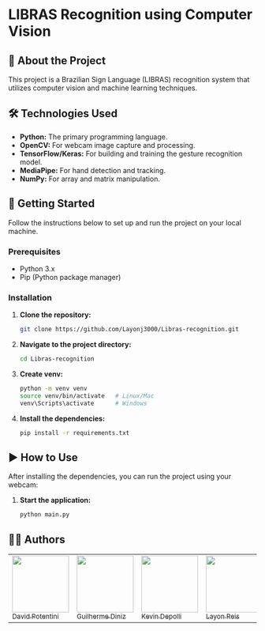 # LIBRAS Recognition using Computer Vision

## 📖 About the Project

This project is a Brazilian Sign Language (LIBRAS) recognition system that utilizes computer vision and machine learning techniques. 

## 🛠️ Technologies Used

* **Python:** The primary programming language.
* **OpenCV:** For webcam image capture and processing.
* **TensorFlow/Keras:** For building and training the gesture recognition model.
* **MediaPipe:** For hand detection and tracking.
* **NumPy:** For array and matrix manipulation.

## 🚀 Getting Started

Follow the instructions below to set up and run the project on your local machine.

### Prerequisites

* Python 3.x
* Pip (Python package manager)

### Installation

1.  **Clone the repository:**
    ```bash
    git clone https://github.com/Layonj3000/Libras-recognition.git
    ```
2.  **Navigate to the project directory:**
    ```bash
    cd Libras-recognition
    ```
3.  **Create venv:**
    ```bash
    python -m venv venv
    source venv/bin/activate   # Linux/Mac
    venv\Scripts\activate      # Windows
    ```
4.  **Install the dependencies:**
    ```bash
    pip install -r requirements.txt
    ```

## ▶️ How to Use

After installing the dependencies, you can run the project using your webcam:

1. **Start the application:**
   ```bash
   python main.py
   
## 👨‍💻 Authors
<div>
  <table style="margin: 0 auto;">
    <tr>
      <td><a href="https://github.com/DavidPotentini"><img loading="lazy" src="https://avatars.githubusercontent.com/u/106561154?v=4" width="115"><br><sub>David Potentini</sub></a></td>
      <td><a href="https://github.com/guilhermediniz1"><img loading="lazy" src="https://avatars.githubusercontent.com/u/50873941?v=4" width="115"><br><sub>Guilherme Diniz</sub></a></td>
      <td><a href="https://github.com/kevindepolli"><img loading="lazy" src="https://avatars.githubusercontent.com/u/95195647?v=4" width="115"><br><sub>Kevin Depolli</sub></a></td>
      <td><a href="https://github.com/Layonj300"><img loading="lazy" src="https://avatars.githubusercontent.com/u/106559843?v=4" width="115"><br><sub>Layon Reis</sub></a></td>
    </tr>
  </table>
</div>

